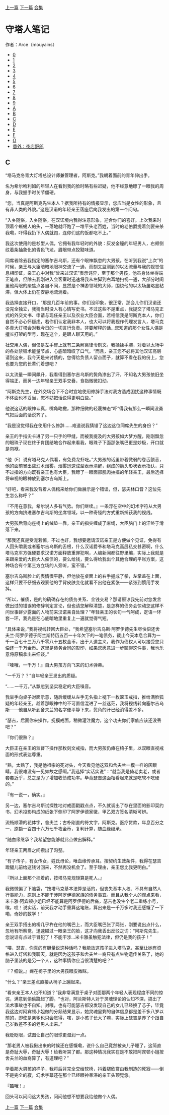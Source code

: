 [上一篇](./守塔人笔记11.md)  [下一篇](./守塔人笔记13.md)   [合集](../同人目录.md)

# 守塔人笔记

作者：Arce（mouyains）

* [0](./守塔人笔记00.md)
* [1](./守塔人笔记01.md)
* [2](./守塔人笔记02.md)
* [3](./守塔人笔记03.md)
* [4](./守塔人笔记04.md)
* [5](./守塔人笔记05.md)
* [6](./守塔人笔记06.md)
* [7](./守塔人笔记07.md)
* [8](./守塔人笔记08.md)
* [9](./守塔人笔记09.md)
* [A](./守塔人笔记10.md)
* [B](./守塔人笔记11.md)
* [C](./守塔人笔记12.md)
* [D](./守塔人笔记13.md)
* [E](./守塔人笔记14.md)
* [F](./守塔人笔记15.md)
* [Ω](./守塔人笔记16.md)
* [番外：夜店野郎](./守塔人笔记番外.md)

## C

“塔马克冬青大灯塔总设计师兼管理者，阿斯克。”我朝着面前的青年伸出手。

名为希尔哈利姆的年轻人在看到我的脸时略有些迟疑，他不经意地瞟了一眼我的周身，与我握手时关节僵硬。

“您，当真是阿斯克先生本人？据我所持有的情报显示，您应当是女性的形象，且有非人类的外貌。”这是汉诺的年轻亲王落座后向我发出的第一个问句。

“入乡随俗，入乡随俗，在汉诺境内我得注意形象，迎合你们的喜好。上次我来时顶着个蜥蜴人的头，一落地就吓跑了一堆平头老百姓，当时的老伯爵提着剑要来杀我嘞，吓得我扔下人偶就跑，连你们这的饭都吃不上。”

我这次使用的是杉型人偶，它拥有我年轻时的外貌：灰发金瞳的年轻男人，右颊侧纹着条抽象化的青色飞龙，眉眼带点狡黠味道。

同席者除去我指定的塞尔吉乌斯，还有个眼神飘忽的大男孩。在听到我说“上次”的时候，亲王与大臣暗暗地眼神交流了一通，而刻文监测到的以太流量与我的视觉信息相印证，亲王心中对我“曾来过汉诺”表示诧异，至于那个男孩，他虽身体坐得端正笔直，但除去我刚进入会客室时迅速将我从左脚到右耳地扫视一通，大部分时间里他两眼的聚焦点各自不同，显然是个神游领域的大师，围绕他的以太场虽略显粘滞，但大体上仍在安静地流淌着。

我选择直接开口，“那是几百年前的事。你们没印象，很正常，那会儿你们汉诺还没完全独立，我猜当时没人有心情写史书。不过这些不是重点，我提交了塔马克正式的外交文书、申请与现任亲王以及农业大臣会面，若相信我是阿斯克本人，你们自然不必心怀疑虑，若你们认定我非本人，也大可以将我视作代理发言人，塔马克冬青大灯塔会对我今日的一切言行负责。非要解释的话…您知道的那个女性人偶是擅长打架的型号，现在这个，是跟人聊天用的。”

社交用人偶，但仅是左手臂上就有三条解离律令刻文。我揉揉手腕，对着以太场中的各处禁锢术能量节点，心底暗暗叹了口气。“而且，亲王您不必将其他汉诺高层请到这来，我今天是来讨债的，您得给负债人留点面子，就算不看在我的份上，您也要为您的长辈们着想吧？

以太流量一瞬间飙升，我看得到塞尔吉乌斯的鬓角渗出了汗，不知名大男孩依旧坐得端正，而另一边年轻亲王双手交叠，食指微微扣动。

“阿斯克先生，在外交场合下不合时宜地使用修辞手法对我方造成困扰这种事情既不体面也不妥当，您不妨把话说得更明白些。”

他说这话的眼神认真，嘴角略撇，那种细微的轻蔑神态“吓”得我有那么一瞬间没勇气把后面的话说齐了。

“我是没觉得我在使用什么修辞……难道说我猜错了这边这位同席先生的身份？”

亲王的手指尖卡进了另一只手的甲缝，而被我提及的大男孩如大梦方醒，刚刚飘忽的眼珠子现在终于肯团结地合作起来看我，眼珠子下面那张嘴巴更是妙极，开口就是包袱。

“他（E）说有塔马克人偶看，有免费龙虾吃。”大男孩的话里带着微弱的卷舌颤音，他的面前冒出些幻术烟雾，烟雾迅速成型表示清醒，组成的箭头形状表示指认，只不过指的方向既有亲王也有大臣，我瞟了一眼面部肌肉抽搐的年轻亲王，最后选择将审视的眼神放到塞尔吉乌斯上。

“好吧，看来我没背着人偶棺来给你们做展示是个错误，但，瑟夫林口音？这位先生怎么称呼？”

『不用在意我，希尔说人多有气势。你们继续。』一条浮在空中的幻术字符从大男孩的方向挤进塞尔吉乌斯的坐席领域，以一种奇怪的方式重新捕获我的视线。

大男孩后背向座椅上的绒垫一靠，亲王的指尖缠成了麻绳，大臣脑门上的汗终于滑落下来。

“那我还真是受宠若惊，不过也好，我想要邀请汉诺亲王是方便做个见证，免得有人回头嚼我或者塞尔吉乌斯的舌根，什么汉诺爵爷和塔马克高层私交甚密啊，什么塔马克军方强硬要求汉诺方面释放重罪犯啊，人编新闻都往野里编，实际上我就是来跟亲爱的大臣大人催债的，要么给钱，要么得给我出个其他合理的平账方案，这种场合有个第三方立场的人旁听，蛮不错。”

塞尔吉乌斯脸上的表情很平静，但他放在桌面上的右手握成了拳，左掌盖在上面，这样只要不仔细去观察他的手背皮肤变化就看不出他在紧张——紧张到惯用手发抖。

“所以，催债，是的的确确存在的债务关系、金钱交易？那请原谅我先前对您发言做出过的错误的修辞判定言论，但也请您解释清楚，是怎样的债务会惊动您这样不问世事鲜少露面的人物前来汉诺亲自处理？”年轻亲王的长句一气呵成，定语一环套一环，我光是在心底暗地里重复上一遍就觉得气短。

“具体来说，”我将视线转回大臣处，“我希望塞尔吉乌斯·阿罗伊德先生尽快偿还舍夫兰·阿罗伊德于阿兰斯特历五百一十年欠下的一笔债务，截止今天本息合算为一千一百七十三万八千零八十五枚金币，出于人道主义，我作为债权人可以接受您只偿还一千万金币。这里是债务合同的影印，如果您愿意进一步聊聊这件事，我也乐意将原稿拿出来细谈。”

『哇哦，一千万！』自大男孩方向飞来的幻术弹幕。

“一千万？？”自年轻亲王发出的质疑。

“……一千万。”从飘忽到坚实稳定的大臣嗓音。

我举手向桌子对面示意，随后缓缓从左手无名指上褪下一枚翠玉戒指，推给满脸狐疑的年轻亲王，趁着那眼神中的不可置信混进了一丝迷茫，我将视线转向塞尔吉乌斯——他自从听到舍夫兰的名字便平静下来，鬓角的汗已经消得差不多。

“瑟吉，后面你来操作。抚摸戒面，稍微灌注魔力，这个功夫你们家族应该还没丢吧？”

『你们很熟？』

大臣正在亲王的监督下操作那枚刻文戒指，而大男孩仍瘫在椅子里，以双眼直视戒面的形式表达尊重。

“熟，太熟了，我是他祖宗的死对头，今天看见他这双和舍夫兰一模一样的灰眼睛，我很难没有一见如故之感啊。”我选择“实话实说”：“就当我是倚老卖老，或者套套近乎，总之是为了增加收债成功率。毕竟瑟吉这面相看起来就是吃软不吃硬的。”

『有一说一，确实。』

另一边，塞尔吉乌斯试探性地对戒面戳戳点点，不久就调出了存在里面的影印契约书，幻术投影构成的纸张下侧印了阿罗伊德家徽，甲乙双方签名清晰可辨。

流畅顺滑的花体字，舍夫兰；古朴刚直的符文字，阿斯克。医疗贷款，年息百分之一，原额一百四十六万七千枚金币，复利计算，随血缘继承。

“随血缘继承？我希望您能够就此点做出解释。”

年轻亲王两眉之间攒出了沟壑。

“有子传子，有女传女，姓氏毋论，唯血缘传承耳。按契约生效条件，我得在瑟吉蹬腿儿前给这钱讨回来，不然再没机会了。至于理由，亲王您比我更明白。”

『所以上面那个挂着的，按塔马克规矩算是死人。』

我微微偏了下脑袋，“按塔马克基本法算是活的，但丧失基本人权、不具有自然人行事能力，原则上不能干涉阿罗伊德家族的债务事宜。而且从我个人的观点来看，米卡雅·阿宾顿小姐已经不能算是阿罗伊德的后裔，瑟吉也没生个老二重练小号，唉，哎！说实话，前天我才动手重算这笔账，算出来是一千万多时我还感慨了一下嘞，奇妙的数学！”

亲王双手搭出的桥几乎杵在他的嘴巴上，而大臣嘴巴张了两张，刚要说出点什么，忽地有所察觉，迅速瞄过一眼亲王的脸，这才向我丢出反驳之词：“阿斯克先生，您说话有点过于冒犯了！不能干涉…米卡雅虽触犯法律，但仍是我的孩子！”

“喂，瑟吉，你真的有胆量说这种话吗？我能放这孩子进入塔马克，甚至让她有资格进入灯塔和我聊天，就是因为这孩子和舍夫兰一裔只有点生物遗传关系了，她的脑子里装的是另一个人，这种事情你应当很清楚的吧？”

『？细说。』瘫在椅子里的大男孩眼皮微眯。

“什么？”亲王差点直接从椅子上蹦起来。

“看来亲王本人也不知道？”我非常满意于桌子对面那两个年轻人表现程度不同的惊诧，满意到偷偷跷起了脚。“也对，阿兰斯特人对于灵魂理论的认知不深，搞出了法术事故也不自知。对哦，也有可能瑟吉都没发现自己的女儿已经换了芯子，毕竟我这边对阿宾顿小姐做的分频结果显示，她灵魂里剩的自体信息都是差不多八岁以前的，即使是亲爹也只会觉得，嗐，是小孩子长大了嘛，实际上瑟吉是养了个跟自己岁数差不多的老男人出来。”

我眨眨眼，试图让自己的眼球更湿润一点。

“那老男人被我揪出来的时候还在感慨嘞，说什么自己竟然被亲儿子睡了，这简直是奇耻大辱，奇耻大辱！给我听哭了都。那这种情况我实在是不敢把阿宾顿小姐按舍夫兰的血裔算了，有道理吧？”

学着那大男孩的样子，我将后背完全交给软椅，抖着腿欣赏由我制造的死寂——倒不是完全的寂，幻术字幕还在那个已经眼神呆滞的亲王头顶晃悠。

『酷哦！』

回头可以问问这大男孩，问问他想不想要我给他做个人偶。



[上一篇](./守塔人笔记11.md)  [下一篇](./守塔人笔记13.md)  [合集](../同人目录.md)